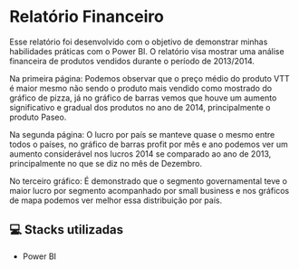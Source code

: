 # Relatório Financeiro 

Esse relatório foi desenvolvido com o objetivo de demonstrar minhas habilidades práticas com o Power BI.
O relatório visa mostrar uma análise financeira de produtos vendidos durante o período de 2013/2014.

Na primeira página: Podemos observar que o preço médio do produto VTT é maior mesmo não sendo o produto mais vendido como mostrado do gráfico de pizza, já no gráfico de barras vemos que houve um aumento significativo e gradual dos produtos no ano de 2014, principalmente o produto Paseo.

Na segunda página: O lucro por país se manteve quase o mesmo entre todos o países, no gráfico de barras profit por mês e ano podemos ver um aumento considerável nos lucros 2014 se comparado ao ano de 2013, principalmente no que se diz no mês de Dezembro.

No terceiro gráfico: É demonstrado que o segmento governamental teve o maior lucro por segmento acompanhado por small business e nos gráficos de mapa podemos ver melhor essa distribuição por país.


## 💻 Stacks utilizadas

- Power BI
